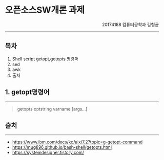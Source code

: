   # 오픈소스SW개론 과제

<div align="right">
  20174188 컴퓨터공학과 김형균
</div>

-------
  ## 목차 
  1. Shell script getopt,getopts 명령어
  2. sed
  3. awk
  4. 출처


## 1. getopt명령어
------
> getopts optstring varname [args...]   








## 출처
-------
+ https://www.ibm.com/docs/ko/aix/7.2?topic=g-getopt-command
+ https://mug896.github.io/bash-shell/getopts.html
+ https://systemdesigner.tistory.com/
